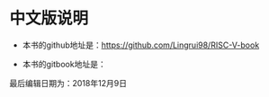 # 中文版说明

- 本书的github地址是：https://github.com/Lingrui98/RISC-V-book

- 本书的gitbook地址是：

最后编辑日期为：2018年12月9日
